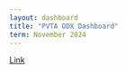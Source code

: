 ```yaml
---
layout: dashboard
title: "PVTA ODX Dashboard"
term: November 2024
---
```


[Link](https://pvtaodx.narslab.org/)

